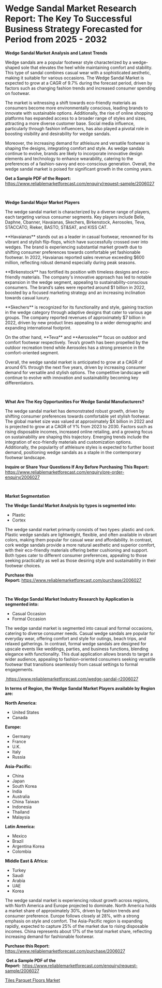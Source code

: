 <p><h1>Wedge Sandal Market Research Report: The Key To Successful Business Strategy Forecasted for Period from 2025 - 2032</h1></p><p><strong>Wedge Sandal Market Analysis and Latest Trends</strong></p>
<p><p>Wedge sandals are a popular footwear style characterized by a wedge-shaped sole that elevates the heel while maintaining comfort and stability. This type of sandal combines casual wear with a sophisticated aesthetic, making it suitable for various occasions. The Wedge Sandal Market is expected to grow at a CAGR of 9.7% during the forecast period, driven by factors such as changing fashion trends and increased consumer spending on footwear.</p><p>The market is witnessing a shift towards eco-friendly materials as consumers become more environmentally conscious, leading brands to innovate with sustainable options. Additionally, the rise of online shopping platforms has expanded access to a broader range of styles and sizes, attracting a more diverse customer base. Social media influence, particularly through fashion influencers, has also played a pivotal role in boosting visibility and desirability for wedge sandals.</p><p>Moreover, the increasing demand for athleisure and versatile footwear is shaping the designs, integrating comfort and style. As wedge sandals continue to evolve, brands are likely to incorporate innovative design elements and technology to enhance wearability, catering to the preferences of a fashion-savvy and eco-conscious generation. Overall, the wedge sandal market is poised for significant growth in the coming years.</p></p>
<p><strong>Get a Sample PDF of the Report:&nbsp;</strong> <a href="https://www.reliablemarketforecast.com/enquiry/request-sample/2006027?utm_campaign=2324&utm_medium=2&utm_source=Github&utm_content=ia&utm_term=06042025&utm_id=wedge-sandal">https://www.reliablemarketforecast.com/enquiry/request-sample/2006027</a></p>
<p>&nbsp;</p>
<p><strong>Wedge Sandal Major Market Players</strong></p>
<p><p>The wedge sandal market is characterized by a diverse range of players, each targeting various consumer segments. Key players include Belle, Daphne, Cbanner, Havaianas, Skechers, Birkenstock, Aerosoles, Teva, STACCATO, Rieker, BASTO, ST&SAT, and KISS CAT. </p><p>**Havaianas** stands out as a leader in casual footwear, renowned for its vibrant and stylish flip-flops, which have successfully crossed over into wedges. The brand is experiencing substantial market growth due to shifting consumer preferences towards comfortable yet fashionable footwear. In 2022, Havaianas reported sales revenue exceeding $600 million, reflecting robust demand especially during peak seasons.</p><p>**Birkenstock** has fortified its position with timeless designs and eco-friendly materials. The company's innovative approach has led to notable expansion in the wedge segment, appealing to sustainability-conscious consumers. The brand’s sales were reported around $1 billion in 2022, boosted by a focused marketing strategy and an increasing inclination towards casual luxury.</p><p>**Skechers** is recognized for its functionality and style, gaining traction in the wedge category through adaptive designs that cater to various age groups. The company reported revenues of approximately $7 billion in 2022, driven by new product lines appealing to a wider demographic and expanding international footprint.</p><p>On the other hand, **Teva** and **Aerosoles** focus on outdoor and comfort footwear respectively. Teva’s growth has been propelled by the outdoor recreation trend while Aerosoles has a strong presence in the comfort-oriented segment. </p><p>Overall, the wedge sandal market is anticipated to grow at a CAGR of around 6% through the next five years, driven by increasing consumer demand for versatile and stylish options. The competitive landscape will continue to evolve with innovation and sustainability becoming key differentiators.</p></p>
<p>&nbsp;</p>
<p><strong>What Are The Key Opportunities For Wedge Sandal Manufacturers?</strong></p>
<p><p>The wedge sandal market has demonstrated robust growth, driven by shifting consumer preferences towards comfortable yet stylish footwear. The global market size was valued at approximately $X billion in 2022 and is projected to grow at a CAGR of Y% from 2023 to 2030. Factors such as rising disposable incomes, increased online retailing, and a growing focus on sustainability are shaping this trajectory. Emerging trends include the integration of eco-friendly materials and customization options. Additionally, the popularity of athleisure styles is expected to further boost demand, positioning wedge sandals as a staple in the contemporary footwear landscape.</p></p>
<p><strong>Inquire or Share Your Questions If Any Before Purchasing This Report:</strong> <a href="https://www.reliablemarketforecast.com/enquiry/pre-order-enquiry/2006027?utm_campaign=2324&utm_medium=2&utm_source=Github&utm_content=ia&utm_term=06042025&utm_id=wedge-sandal">https://www.reliablemarketforecast.com/enquiry/pre-order-enquiry/2006027</a></p>
<p>&nbsp;</p>
<p><strong>Market Segmentation</strong></p>
<p><strong>The Wedge Sandal Market Analysis by types is segmented into:</strong></p>
<p><ul><li>Plastic</li><li>Cortex</li></ul></p>
<p><p>The wedge sandal market primarily consists of two types: plastic and cork. Plastic wedge sandals are lightweight, flexible, and often available in vibrant colors, making them popular for casual wear and affordability. In contrast, cork wedge sandals provide a more natural aesthetic and superior comfort, with their eco-friendly materials offering better cushioning and support. Both types cater to different consumer preferences, appealing to those seeking practicality as well as those desiring style and sustainability in their footwear choices.</p></p>
<p><strong>Purchase this Report:&nbsp;</strong><a href="https://www.reliablemarketforecast.com/purchase/2006027?utm_campaign=2324&utm_medium=2&utm_source=Github&utm_content=ia&utm_term=06042025&utm_id=wedge-sandal">https://www.reliablemarketforecast.com/purchase/2006027</a></p>
<p>&nbsp;</p>
<p><strong>The Wedge Sandal Market Industry Research by Application is segmented into:</strong></p>
<p><ul><li>Casual Occasion</li><li>Formal Occasion</li></ul></p>
<p><p>The wedge sandal market is segmented into casual and formal occasions, catering to diverse consumer needs. Casual wedge sandals are popular for everyday wear, offering comfort and style for outings, beach trips, and relaxed gatherings. In contrast, formal wedge sandals are designed for upscale events like weddings, parties, and business functions, blending elegance with functionality. This dual application allows brands to target a wider audience, appealing to fashion-oriented consumers seeking versatile footwear that transitions seamlessly from casual settings to formal engagements.</p></p>
<p><a href="https://www.reliablemarketforecast.com/wedge-sandal-r2006027?utm_campaign=2324&utm_medium=2&utm_source=Github&utm_content=ia&utm_term=06042025&utm_id=wedge-sandal">&nbsp;https://www.reliablemarketforecast.com/wedge-sandal-r2006027</a></p>
<p><strong>In terms of Region, the Wedge Sandal Market Players available by Region are:</strong></p>
<p>
    <p> <strong> North America: </strong>
        <ul>
            <li>United States</li>
            <li>Canada</li>
        </ul>
        </p> 
    <p> <strong> Europe: </strong>
        <ul>
            <li>Germany</li>
            <li>France</li>
            <li>U.K.</li>
            <li>Italy</li>
            <li>Russia</li>
        </ul>
        </p> 
    <p> <strong> Asia-Pacific: </strong>
        <ul>
            <li>China</li>
            <li>Japan</li>
            <li>South Korea</li>
            <li>India</li>
            <li>Australia</li>
            <li>China Taiwan</li>
            <li>Indonesia</li>
            <li>Thailand</li>
            <li>Malaysia</li>
        </ul>
        </p> 
    <p> <strong> Latin America: </strong>
        <ul>
            <li>Mexico</li>
            <li>Brazil</li>
            <li>Argentina Korea</li>
            <li>Colombia</li>
        </ul>
        </p> 
    <p> <strong> Middle East & Africa: </strong>
        <ul>
            <li>Turkey</li>
            <li>Saudi</li>
            <li>Arabia</li>
            <li>UAE</li>
            <li>Korea</li>
        </ul>
    </p>
    </p>
<p><p>The wedge sandal market is experiencing robust growth across regions, with North America and Europe projected to dominate. North America holds a market share of approximately 30%, driven by fashion trends and consumer preference. Europe follows closely at 28%, with a strong emphasis on style and comfort. The Asia-Pacific region is expanding rapidly, expected to capture 25% of the market due to rising disposable incomes. China represents about 17% of the total market share, reflecting increasing demand for fashionable footwear.</p></p>
<p><strong>Purchase this Report: </strong><a href="https://www.reliablemarketforecast.com/purchase/2006027?utm_campaign=2324&utm_medium=2&utm_source=Github&utm_content=ia&utm_term=06042025&utm_id=wedge-sandal">https://www.reliablemarketforecast.com/purchase/2006027</a></p>
<p>&nbsp;<strong>Get a Sample PDF of the Report:&nbsp;&nbsp;</strong><a href="https://www.reliablemarketforecast.com/enquiry/request-sample/2006027?utm_campaign=2324&utm_medium=2&utm_source=Github&utm_content=ia&utm_term=06042025&utm_id=wedge-sandal">https://www.reliablemarketforecast.com/enquiry/request-sample/2006027</a></p>
<p><strong></strong></p>
<p><p><a href="https://github.com/kbollin866/Market-Research-Report-List-1/blob/main/tiles-parquet-floors-market.md?utm_campaign=2324&utm_medium=2&utm_source=Github&utm_content=ia&utm_term=06042025&utm_id=wedge-sandal">Tiles Parquet Floors Market</a></p></p>